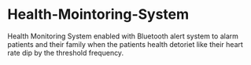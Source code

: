 # Health-Mointoring-System
Health Monitoring System enabled with Bluetooth alert system to alarm patients and their family when the patients health detoriet like their heart rate dip by the threshold frequency.

